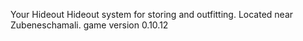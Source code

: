 Your Hideout
Hideout system for storing and outfitting. Located near Zubeneschamali.
game version 0.10.12
	
